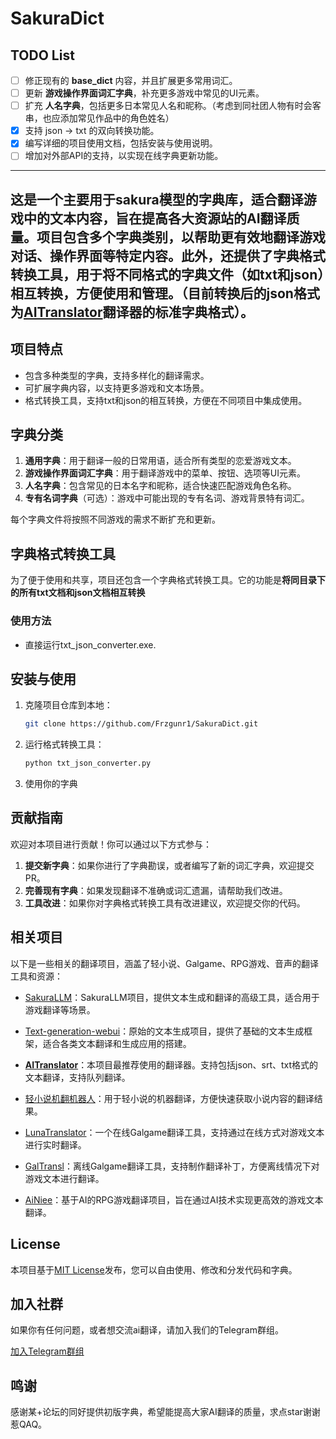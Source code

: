 
# SakuraDict

## TODO List

- [ ] 修正现有的 **base_dict** 内容，并且扩展更多常用词汇。
- [ ] 更新 **游戏操作界面词汇字典**，补充更多游戏中常见的UI元素。
- [ ] 扩充 **人名字典**，包括更多日本常见人名和昵称。（考虑到同社团人物有时会客串，也应添加常见作品中的角色姓名）
- [x] 支持 json -> txt 的双向转换功能。
- [x] 编写详细的项目使用文档，包括安装与使用说明。
- [ ] 增加对外部API的支持，以实现在线字典更新功能。

---
这是一个主要用于sakura模型的字典库，适合翻译游戏中的文本内容，旨在提高各大资源站的AI翻译质量。项目包含多个字典类别，以帮助更有效地翻译游戏对话、操作界面等特定内容。此外，还提供了字典格式转换工具，用于将不同格式的字典文件（如txt和json）相互转换，方便使用和管理。（目前转换后的json格式为[AITranslator](https://github.com/jxq1997216/AITranslator)翻译器的标准字典格式）。
---

## 项目特点
- 包含多种类型的字典，支持多样化的翻译需求。
- 可扩展字典内容，以支持更多游戏和文本场景。
- 格式转换工具，支持txt和json的相互转换，方便在不同项目中集成使用。

## 字典分类
1. **通用字典**：用于翻译一般的日常用语，适合所有类型的恋爱游戏文本。
2. **游戏操作界面词汇字典**：用于翻译游戏中的菜单、按钮、选项等UI元素。
3. **人名字典**：包含常见的日本名字和昵称，适合快速匹配游戏角色名称。
4. **专有名词字典**（可选）：游戏中可能出现的专有名词、游戏背景特有词汇。

每个字典文件将按照不同游戏的需求不断扩充和更新。

## 字典格式转换工具

为了便于使用和共享，项目还包含一个字典格式转换工具。它的功能是**将同目录下的所有txt文档和json文档相互转换**

### 使用方法
- 直接运行txt_json_converter.exe.


## 安装与使用

1. 克隆项目仓库到本地：
   ```bash
   git clone https://github.com/Frzgunr1/SakuraDict.git
   ```

2. 运行格式转换工具：
   ```bash
   python txt_json_converter.py
   ```

3. 使用你的字典


## 贡献指南

欢迎对本项目进行贡献！你可以通过以下方式参与：

1. **提交新字典**：如果你进行了字典勘误，或者编写了新的词汇字典，欢迎提交PR。
2. **完善现有字典**：如果发现翻译不准确或词汇遗漏，请帮助我们改进。
3. **工具改进**：如果你对字典格式转换工具有改进建议，欢迎提交你的代码。


## 相关项目

以下是一些相关的翻译项目，涵盖了轻小说、Galgame、RPG游戏、音声的翻译工具和资源：

- [SakuraLLM](https://github.com/SakuraLLM/SakuraLLM)：SakuraLLM项目，提供文本生成和翻译的高级工具，适合用于游戏翻译等场景。
 
- [Text-generation-webui](https://github.com/oobabooga/text-generation-webui)：原始的文本生成项目，提供了基础的文本生成框架，适合各类文本翻译和生成应用的搭建。

- **[AITranslator](https://github.com/jxq1997216/AITranslator)**：本项目最推荐使用的翻译器。支持包括json、srt、txt格式的文本翻译，支持队列翻译。

- [轻小说机翻机器人](https://books.fishhawk.top/)：用于轻小说的机器翻译，方便快速获取小说内容的翻译结果。
  
- [LunaTranslator](https://github.com/HIllya51/LunaTranslator)：一个在线Galgame翻译工具，支持通过在线方式对游戏文本进行实时翻译。
  
- [GalTransl](https://github.com/XD2333/GalTransl)：离线Galgame翻译工具，支持制作翻译补丁，方便离线情况下对游戏文本进行翻译。
  
- [AiNiee](https://github.com/NEKOparapa/AiNiee-chatgpt)：基于AI的RPG游戏翻译项目，旨在通过AI技术实现更高效的游戏文本翻译。

## License

本项目基于[MIT License](LICENSE)发布，您可以自由使用、修改和分发代码和字典。

## 加入社群

如果你有任何问题，或者想交流ai翻译，请加入我们的Telegram群组。

[加入Telegram群组](https://t.me/+G0kcBnxHj585MmRl)

## 鸣谢

感谢某+论坛的同好提供初版字典，希望能提高大家AI翻译的质量，求点star谢谢惹QAQ。

